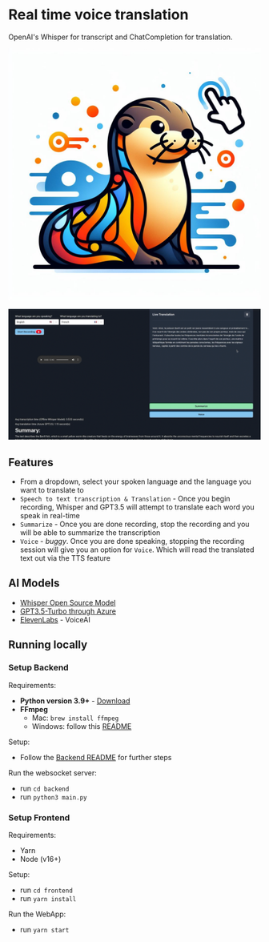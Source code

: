 # Real time voice translation 

OpenAI's Whisper for transcript and ChatCompletion for translation.

![](./img/_848c080e-2ccb-460f-badb-e8e1f454be7c.jpg)

![](./img/2023-03-29-20-35-51.png)

## Features

- From a dropdown, select your spoken language and the language you want to translate to
- `Speech to text transcription & Translation` - Once you begin recording, Whisper and GPT3.5 will attempt to translate each word you speak in real-time
- `Summarize` - Once you are done recording, stop the recording and you will be able to summarize the transcription
- `Voice` - _buggy_. Once you are done speaking, stopping the recording session will give you an option for `Voice`. Which will read the translated text out via the TTS feature

## AI Models

- [Whisper Open Source Model](https://github.com/openai/whisper)
- [GPT3.5-Turbo through Azure](https://learn.microsoft.com/en-us/azure/cognitive-services/openai/chatgpt-quickstart?tabs=command-line&pivots=programming-language-python)
- [ElevenLabs](https://beta.elevenlabs.io/voice-lab) - VoiceAI

## Running locally

### Setup Backend

Requirements:

- **Python version 3.9+** - [Download](https://www.python.org/downloads/)
- **FFmpeg**
  - Mac: `brew install ffmpeg`
  - Windows: follow this [README](https://github.com/openai/whisper#:~:text=It%20also%20requires%20the%20command%2Dline%20tool%20ffmpeg%20to%20be%20installed%20on%20your%20system%2C%20which%20is%20available%20from%20most%20package%20managers%3A)

Setup:

- Follow the [Backend README](./backend/README.md) for further steps

Run the websocket server:

- run `cd backend`
- run `python3 main.py`

### Setup Frontend

Requirements:

- Yarn
- Node (v16+)

Setup:

- run `cd frontend`
- run `yarn install`

Run the WebApp:

- run `yarn start`

